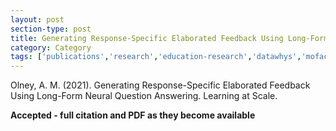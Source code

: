 ```yaml
---
layout: post
section-type: post
title: Generating Response-Specific Elaborated Feedback Using Long-Form Neural Question Answering
category: Category
tags: ['publications','research','education-research','datawhys','mofacts','ldi','braintrust','conference-regular','discourse', 'nlp']
---
```


Olney, A. M. (2021). Generating Response-Specific Elaborated Feedback Using Long-Form Neural Question Answering. Learning at Scale. 

**Accepted - full citation and PDF as they become available**

<!-- <object data="https://blogs.memphis.edu/aolney/files/2020/07/Pavlik2020-aied-intelligent-textbook.pdf" type="application/pdf" width="100%" height="600px">
 
  <p>It appears you don't have a PDF plugin for this browser.
  No biggie... you can <a href="https://blogs.memphis.edu/aolney/files/2020/07/Pavlik2020-aied-intelligent-textbook.pdf">click here to
  download the PDF file.</a></p>
  
</object> -->
